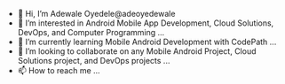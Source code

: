 - 👋 Hi, I’m Adewale Oyedele@adeoyedewale
- 👀 I’m interested in Android Mobile App Development, Cloud Solutions, DevOps, and Computer Programming ...
- 🌱 I’m currently learning Mobile Android Development with CodePath ...
- 💞️ I’m looking to collaborate on any Mobile Android Project, Cloud Solutions project, and DevOps projects ...
- 📫 How to reach me ...

<!---
adeoyedewale/adeoyedewale is a ✨ special ✨ repository because its `README.md` (this file) appears on your GitHub profile.
You can click the Preview link to take a look at your changes.
--->
